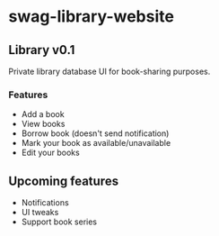 # swag-library-website

## Library v0.1

Private library database UI for book-sharing purposes.

### Features
 - Add a book
 - View books
 - Borrow book (doesn't send notification)
 - Mark your book as available/unavailable
 - Edit your books

## Upcoming features
- Notifications
- UI tweaks
- Support book series
